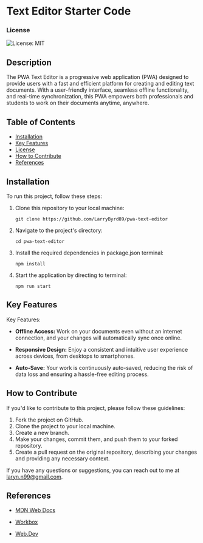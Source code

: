 # Text Editor Starter Code

### License
![License: MIT](https://img.shields.io/badge/License-MIT-yellow.svg)

## Description

The PWA Text Editor is a progressive web application (PWA) designed to provide users with a fast and efficient platform for creating and editing text documents. With a user-friendly interface, seamless offline functionality, and real-time synchronization, this PWA empowers both professionals and students to work on their documents anytime, anywhere.

## Table of Contents
- [Installation](#installation)
- [Key Features](#key-features)
- [License](#license)
- [How to Contribute](#how-to-contribute)
- [References](#references)

## Installation
To run this project, follow these steps:

1. Clone this repository to your local machine:
   ```
   git clone https://github.com/LarryByrd89/pwa-text-editor
   ```

2. Navigate to the project's directory:
   ```
   cd pwa-text-editor
   ```

3. Install the required dependencies in package.json terminal:
   ```
   npm install
   ```
4. Start the application by directing to terminal:
   ```
   npm run start
   ```
## Key Features

Key Features:

- **Offline Access:** Work on your documents even without an internet connection, and your changes will automatically sync once online.

- **Responsive Design:** Enjoy a consistent and intuitive user experience across devices, from desktops to smartphones.

- **Auto-Save:** Your work is continuously auto-saved, reducing the risk of data loss and ensuring a hassle-free editing process.

## How to Contribute
If you'd like to contribute to this project, please follow these guidelines:

1. Fork the project on GitHub.
2. Clone the project to your local machine.
3. Create a new branch.
4. Make your changes, commit them, and push them to your forked repository.
5. Create a pull request on the original repository, describing your changes and providing any necessary context.

If you have any questions or suggestions, you can reach out to me at laryn.n99@gmail.com.

## References

-  [MDN Web Docs](https://developer.mozilla.org)

- [Workbox](https://developer.chrome.com/docs/workbox/reference/)

- [Web.Dev](https://web.dev/learn/pwa/#simulate_offline_behavior)